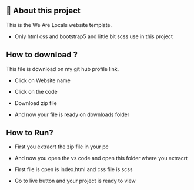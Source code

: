 ## 🚀 About this project
 This is the We Are Locals website template.

* Only html css and bootstrap5 and little bit scss use in this project


## How to download ?
This file is download on my git hub profile link.
* Click on Website name

* Click on the code 

* Download zip file

* And now your file is ready on downloads folder

## How to Run?
* First you extracrt the zip file in your pc

* And now you open the vs code and open this folder where you extracrt

* First file is open is index.html and css file is scss

* Go to live button and your project is  ready to view
